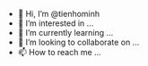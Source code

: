 - 👋 Hi, I’m @tienhominh
- 👀 I’m interested in ...
- 🌱 I’m currently learning ...
- 💞️ I’m looking to collaborate on ...
- 📫 How to reach me ...

<!---
tienhominh/tienhominh is a ✨ special ✨ repository because its `README.md` (this file) appears on your GitHub profile.
You can click the Preview link to take a look at your changes.
--->
